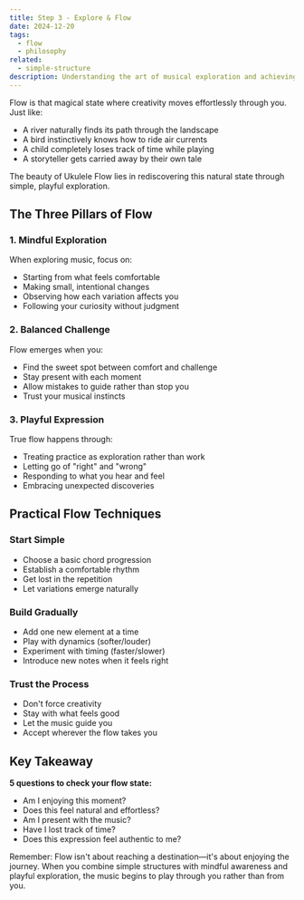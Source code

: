 ```yaml
---
title: Step 3 - Explore & Flow
date: 2024-12-20
tags:
  - flow
  - philosophy
related:
  - simple-structure
description: Understanding the art of musical exploration and achieving flow state
---
```


Flow is that magical state where creativity moves effortlessly through you. Just like:

- A river naturally finds its path through the landscape
- A bird instinctively knows how to ride air currents
- A child completely loses track of time while playing
- A storyteller gets carried away by their own tale

The beauty of Ukulele Flow lies in rediscovering this natural state through simple, playful exploration.

## **The Three Pillars of Flow**

### **1. Mindful Exploration**
When exploring music, focus on:
- Starting from what feels comfortable
- Making small, intentional changes
- Observing how each variation affects you
- Following your curiosity without judgment

### **2. Balanced Challenge**
Flow emerges when you:
- Find the sweet spot between comfort and challenge
- Stay present with each moment
- Allow mistakes to guide rather than stop you
- Trust your musical instincts

### **3. Playful Expression**
True flow happens through:
- Treating practice as exploration rather than work
- Letting go of "right" and "wrong"
- Responding to what you hear and feel
- Embracing unexpected discoveries

## **Practical Flow Techniques**

### **Start Simple**
- Choose a basic chord progression
- Establish a comfortable rhythm
- Get lost in the repetition
- Let variations emerge naturally

### **Build Gradually**
- Add one new element at a time
- Play with dynamics (softer/louder)
- Experiment with timing (faster/slower)
- Introduce new notes when it feels right

### **Trust the Process**
- Don't force creativity
- Stay with what feels good
- Let the music guide you
- Accept wherever the flow takes you

## **Key Takeaway**

**5 questions to check your flow state:**
- Am I enjoying this moment?
- Does this feel natural and effortless?
- Am I present with the music?
- Have I lost track of time?
- Does this expression feel authentic to me?

Remember: Flow isn't about reaching a destination—it's about enjoying the journey. When you combine simple structures with mindful awareness and playful exploration, the music begins to play through you rather than from you.